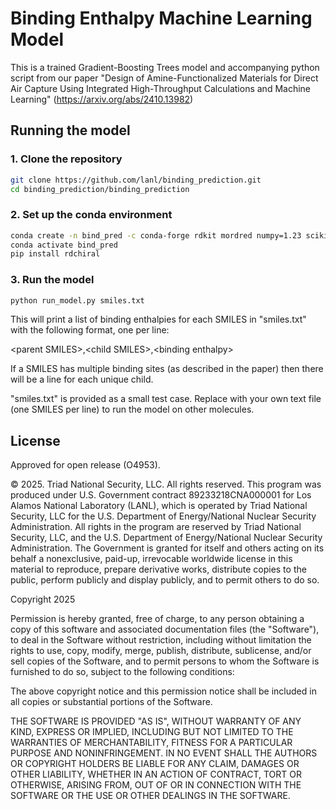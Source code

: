 # Binding Enthalpy Machine Learning Model
This is a trained Gradient-Boosting Trees model and accompanying python script from our paper "Design of Amine-Functionalized Materials for Direct Air Capture Using Integrated High-Throughput Calculations and Machine Learning" (https://arxiv.org/abs/2410.13982)


## Running the model

### 1. Clone the repository 

```bash
git clone https://github.com/lanl/binding_prediction.git
cd binding_prediction/binding_prediction
```

### 2. Set up the conda environment

```bash
conda create -n bind_pred -c conda-forge rdkit mordred numpy=1.23 scikit-learn=1.3.0
conda activate bind_pred
pip install rdchiral
```

### 3. Run the model

```bash
python run_model.py smiles.txt
```

This will print a list of binding enthalpies for each SMILES in "smiles.txt" with the following format, one per line:

\<parent SMILES\>,\<child SMILES\>,\<binding enthalpy\>

If a SMILES has multiple binding sites (as described in the paper) then there will be a line for each unique child.


"smiles.txt" is provided as a small test case. Replace with your own text file (one SMILES per line) to run the model on other molecules.

## License

Approved for open release (O4953).

© 2025. Triad National Security, LLC. All rights reserved.
This program was produced under U.S. Government contract 89233218CNA000001 for Los Alamos
National Laboratory (LANL), which is operated by Triad National Security, LLC for the U.S.
Department of Energy/National Nuclear Security Administration. All rights in the program are
reserved by Triad National Security, LLC, and the U.S. Department of Energy/National Nuclear
Security Administration. The Government is granted for itself and others acting on its behalf a
nonexclusive, paid-up, irrevocable worldwide license in this material to reproduce, prepare
derivative works, distribute copies to the public, perform publicly and display publicly, and to permit
others to do so.

Copyright 2025
 
Permission is hereby granted, free of charge, to any person obtaining a copy of this software and associated documentation files (the "Software"), to deal in the Software without restriction, including without limitation the rights to use, copy, modify, merge, publish, distribute, sublicense, and/or sell copies of the Software, and to permit persons to whom the Software is furnished to do so, subject to the following conditions:
 
The above copyright notice and this permission notice shall be included in all copies or substantial portions of the Software.
 
THE SOFTWARE IS PROVIDED "AS IS", WITHOUT WARRANTY OF ANY KIND, EXPRESS OR
IMPLIED, INCLUDING BUT NOT LIMITED TO THE WARRANTIES OF MERCHANTABILITY,
FITNESS FOR A PARTICULAR PURPOSE AND NONINFRINGEMENT. IN NO EVENT SHALL THE
AUTHORS OR COPYRIGHT HOLDERS BE LIABLE FOR ANY CLAIM, DAMAGES OR OTHER
LIABILITY, WHETHER IN AN ACTION OF CONTRACT, TORT OR OTHERWISE, ARISING FROM,
OUT OF OR IN CONNECTION WITH THE SOFTWARE OR THE USE OR OTHER DEALINGS IN THE
SOFTWARE.
